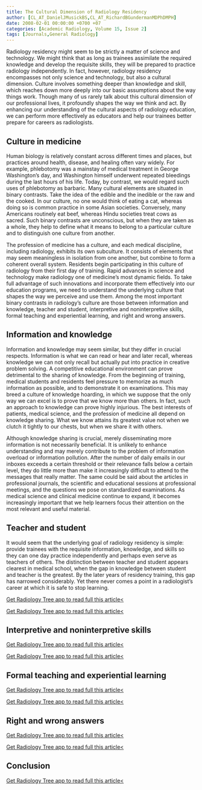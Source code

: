 ```yaml
---
title: The Cultural Dimension of Radiology Residency
author: [CL_AT_DanielJMusickBS,CL_AT_RichardBGundermanMDPhDMPH]
date: 2008-02-01 00:00:00 +0700 +07
categories: [Academic Radiology, Volume 15, Issue 2]
tags: [Journals,General Radiology]
---
```

Radiology residency might seem to be strictly a matter of science and technology. We might think that as long as trainees assimilate the required knowledge and develop the requisite skills, they will be prepared to practice radiology independently. In fact, however, radiology residency encompasses not only science and technology, but also a cultural dimension. Culture involves something deeper than knowledge and skill, which reaches down more deeply into our basic assumptions about the way things work. Though many of us rarely talk about this cultural dimension of our professional lives, it profoundly shapes the way we think and act. By enhancing our understanding of the cultural aspects of radiology education, we can perform more effectively as educators and help our trainees better prepare for careers as radiologists.

## Culture in medicine

Human biology is relatively constant across different times and places, but practices around health, disease, and healing often vary widely. For example, phlebotomy was a mainstay of medical treatment in George Washington’s day, and Washington himself underwent repeated bleedings during the last hours of his life. Today, by contrast, we would regard such uses of phlebotomy as barbaric. Many cultural elements are situated in binary contrasts. Take the idea of the edible and the inedible or the raw and the cooked. In our culture, no one would think of eating a cat, whereas doing so is common practice in some Asian societies. Conversely, many Americans routinely eat beef, whereas Hindu societies treat cows as sacred. Such binary contrasts are unconscious, but when they are taken as a whole, they help to define what it means to belong to a particular culture and to distinguish one culture from another.

The profession of medicine has a culture, and each medical discipline, including radiology, exhibits its own subculture. It consists of elements that may seem meaningless in isolation from one another, but combine to form a coherent overall system. Residents begin participating in this culture of radiology from their first day of training. Rapid advances in science and technology make radiology one of medicine’s most dynamic fields. To take full advantage of such innovations and incorporate them effectively into our education programs, we need to understand the underlying culture that shapes the way we perceive and use them. Among the most important binary contrasts in radiology’s culture are those between information and knowledge, teacher and student, interpretive and noninterpretive skills, formal teaching and experiential learning, and right and wrong answers.

## Information and knowledge

Information and knowledge may seem similar, but they differ in crucial respects. Information is what we can read or hear and later recall, whereas knowledge we can not only recall but actually put into practice in creative problem solving. A competitive educational environment can prove detrimental to the sharing of knowledge. From the beginning of training, medical students and residents feel pressure to memorize as much information as possible, and to demonstrate it on examinations. This may breed a culture of knowledge hoarding, in which we suppose that the only way we can excel is to prove that we know more than others. In fact, such an approach to knowledge can prove highly injurious. The best interests of patients, medical science, and the profession of medicine all depend on knowledge sharing. What we know attains its greatest value not when we clutch it tightly to our chests, but when we share it with others.

Although knowledge sharing is crucial, merely disseminating more information is not necessarily beneficial. It is unlikely to enhance understanding and may merely contribute to the problem of information overload or information pollution. After the number of daily emails in our inboxes exceeds a certain threshold or their relevance falls below a certain level, they do little more than make it increasingly difficult to attend to the messages that really matter. The same could be said about the articles in professional journals, the scientific and educational sessions at professional meetings, and the questions we pose on standardized examinations. As medical science and clinical medicine continue to expand, it becomes increasingly important that we help learners focus their attention on the most relevant and useful material.

## Teacher and student

It would seem that the underlying goal of radiology residency is simple: provide trainees with the requisite information, knowledge, and skills so they can one day practice independently and perhaps even serve as teachers of others. The distinction between teacher and student appears clearest in medical school, when the gap in knowledge between student and teacher is the greatest. By the later years of residency training, this gap has narrowed considerably. Yet there never comes a point in a radiologist’s career at which it is safe to stop learning.

[Get Radiology Tree app to read full this article<](https://clinicalpub.com/app)

[Get Radiology Tree app to read full this article<](https://clinicalpub.com/app)

## Interpretive and noninterpretive skills

[Get Radiology Tree app to read full this article<](https://clinicalpub.com/app)

[Get Radiology Tree app to read full this article<](https://clinicalpub.com/app)

## Formal teaching and experiential learning

[Get Radiology Tree app to read full this article<](https://clinicalpub.com/app)

[Get Radiology Tree app to read full this article<](https://clinicalpub.com/app)

## Right and wrong answers

[Get Radiology Tree app to read full this article<](https://clinicalpub.com/app)

[Get Radiology Tree app to read full this article<](https://clinicalpub.com/app)

## Conclusion

[Get Radiology Tree app to read full this article<](https://clinicalpub.com/app)